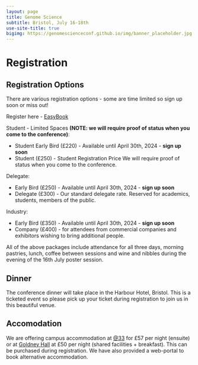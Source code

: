 ```yaml
---
layout: page
title: Genome Science
subtitle: Bristol, July 16-18th
use-site-title: true
bigimg: https://genomescienceconf.github.io/img/banner_placeholder.jpg
---
```


# Registration

## Registration Options

There are various registration options - some are time limited so sign up soon or miss out!

Register here - [EasyBook](https://events.eazybook.com/genomescience2024)

Student - Limited Spaces **(NOTE: we will require proof of status when you come to the conference)**: 
- Student Early Bird (£220) - Available until April 30th, 2024 - __sign up soon__
- Student (£250) - Student Registration Price We will require proof of status when you come to the conference.

Delegate:
- Early Bird (£250) - Available until April 30th, 2024 - __sign up soon__
- Delegate (£300) - Our standard delegate rate. Reserved for academics, students, members of the public.

Industry:
- Early Bird (£350) - Available until April 30th, 2024 - __sign up soon__
- Company (£400) - for attendees from commercial companies and exhibitors wishing to bring additional people.

All of the above packages include attendance for all three days, morning pastries, lunch, coffee between sessions and wine and nibbles during the evening of the 16th July poster session.

## Dinner 
The conference dinner will take place in the Harbour Hotel, Bristol. This is a ticketed event so please pick up your ticket during registration to join us in this beautiful venue.

## Accomodation
We are offering campus accommodation at [@33](https://www.bristol.ac.uk/accommodation/about/residences/accommodation-at-thirty-three/) for £57 per night (ensuite) or at [Goldney Hall](https://www.bristol.ac.uk/accommodation/about/residences/goldney/) at £50 per night (shared facilities + breakfast). This can be purchased during registration. We have also provided a web-portal to book alternative accommodation.

